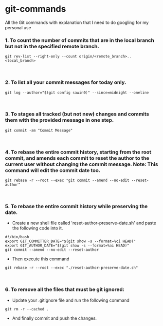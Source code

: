 # git-commands
All the Git commands with explanation that I need to do googling for my personal use

### 1. To count the number of commits that are in the local branch but not in the specified remote branch.

```
git rev-list --right-only --count origin/<remote_branch>..<local_branch>
```

</br>

### 2. To list all your commit messages for today only.

```
git log --author="$(git config sawin0)" --since=midnight --oneline
```

</br>

### 3. To stages all tracked (but not new) changes and commits them with the provided message in one step.

```
git commit -am "Commit Message"
```

</br>

### 4. To rebase the entire commit history, starting from the root commit, and amends each commit to reset the author to the current user without changing the commit message. Note: This command will edit the commit date too.

```
git rebase -r --root --exec "git commit --amend --no-edit --reset-author"
```

</br>

### 5. To rebase the entire commit history while preserving the date.
  - Create a new shell file called 'reset-author-preserve-date.sh' and paste the following code into it.

```
#!/bin/bash
export GIT_COMMITTER_DATE="$(git show -s --format=%ci HEAD)"
export GIT_AUTHOR_DATE="$(git show -s --format=%ai HEAD)"
git commit --amend --no-edit --reset-author
```
  - Then execute this command

```
git rebase -r --root --exec "./reset-author-preserve-date.sh"
```

</br>

### 6. To remove all the files that must be git ignored:
  - Update your .gitignore file and run the following command

```
git rm -r --cached .
```

 - And finally commit and push the changes.

</br>
